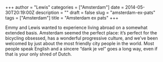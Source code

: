 +++
author = "Lewis"
categories = ["Amsterdam"]
date = 2014-05-30T20:19:00Z
description = ""
draft = false
slug = "amsterdam-ex-pats"
tags = ["Amsterdam"]
title = "Amsterdam ex pats"
+++


Emmy and Lewis wanted to experience living abroad on a somewhat extended basis. Amsterdam seemed the perfect place: it’s perfect for the bicycling obsessed, has a wonderful progressive culture, and we’ve been welcomed by just about the most friendly city people in the world. Most people speak English and a sincere “dank je vel” goes a long way, even if that is your only shred of Dutch.

